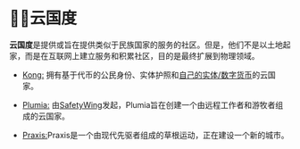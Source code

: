 # 🏳️‍🌈云国度

**云国度**是提供或旨在提供类似于民族国家的服务的社区。但是，他们不是以土地起家，而是在互联网上建立服务和积累社区，目的是最终扩展到物理领域。

*   [Kong:](https://kong.land/ "Kong:") 拥有基于代币的公民身份、实体护照和[自己的实体/数字货币](https://kong.cash/ "自己的实体/数字货币")的云国家。

*   [Plumia:](https://plumia.country/ "Plumia:") 由[SafetyWing](https://safetywing.com/ "SafetyWing")发起，Plumia旨在创建一个由远程工作者和游牧者组成的云国家。

*   [Praxis:](https://www.praxissociety.com/ "Praxis:")Praxis是一个由现代先驱者组成的草根运动，正在建设一个新的城市。
